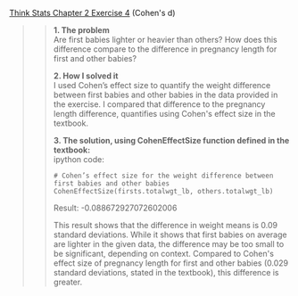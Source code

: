 [Think Stats Chapter 2 Exercise 4](http://greenteapress.com/thinkstats2/html/thinkstats2003.html#toc24) (Cohen's d)

>> **1. The problem**  
>>    Are first babies lighter or heavier than others? How does this difference compare to the difference in pregnancy length for first and other babies?
>>
>> **2. How I solved it**   
>>    I used Cohen’s effect size to quantify the weight difference between first babies and other babies in the data provided in the exercise. I compared that difference to the pregnancy length difference, quantifies using Cohen's effect size in the textbook.
>>
>> **3. The solution, using CohenEffectSize function defined in the textbook:**  
>>    ipython code:
>>    ```
>>    # Cohen’s effect size for the weight difference between first babies and other babies
>>    CohenEffectSize(firsts.totalwgt_lb, others.totalwgt_lb)
>>    ```
>>    Result: -0.088672927072602006  
>>
>>    This result shows that the difference in weight means is 0.09 standard deviations. While it shows that first babies on average are lighter in the given data, the difference may be too small to be significant, depending on context. Compared to Cohen's effect size of pregnancy length for first and other babies (0.029 standard deviations, stated in the textbook), this difference is greater.
